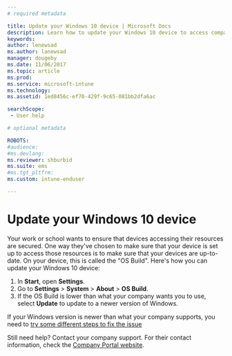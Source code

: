 ```yaml
---
# required metadata

title: Update your Windows 10 device | Microsoft Docs
description: Learn how to update your Windows 10 device to access company resources.
keywords:
author: lenewsad
ms.author: lanewsad
manager: dougeby
ms.date: 11/06/2017
ms.topic: article
ms.prod:
ms.service: microsoft-intune
ms.technology:
ms.assetid: 1ed8456c-ef70-429f-9c65-081bb2dfa6ac

searchScope:
 - User help

# optional metadata

ROBOTS:   
#audience:
#ms.devlang:
ms.reviewer: shburbid
ms.suite: ems
#ms.tgt_pltfrm:
ms.custom: intune-enduser

---
```


# Update your Windows 10 device

Your work or school wants to ensure that devices accessing their resources are secured. One way they've chosen to make sure that your device is set up to access those resources is to make sure that your devices are up-to-date. On your device, this is called the "OS Build". Here's how you can update your Windows 10 device:

1. In **Start**, open **Settings**.
2. Go to **Settings** > **System** > **About** > **OS Build**.
3. If the OS Build is lower than what your company wants you to use, select **Update** to update to a newer version of Windows.

If your Windows version is newer than what your company supports, you need to [try some different steps to fix the issue](your-windows-version-isnt-yet-supported.md)

Still need help? Contact your company support. For their contact information, check the [Company Portal website](https://portal.manage.microsoft.com#HelpDeskDialog).
